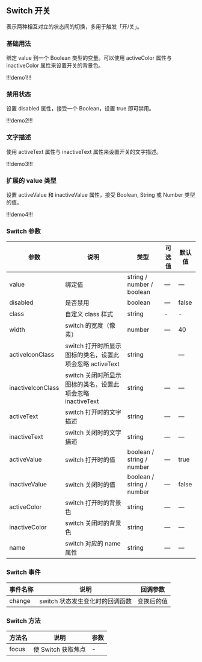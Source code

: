 ## Switch 开关

表示两种相互对立的状态间的切换，多用于触发「开/关」。

### 基础用法

绑定 value 到一个 Boolean 类型的变量。可以使用 activeColor 属性与 inactiveColor 属性来设置开关的背景色。

!!!demo1!!!

### 禁用状态

设置 disabled 属性，接受一个 Boolean，设置 true 即可禁用。

!!!demo2!!!

### 文字描述

使用 activeText 属性与 inactiveText 属性来设置开关的文字描述。

!!!demo3!!!

### 扩展的 value 类型

设置 activeValue 和 inactiveValue 属性，接受 Boolean, String 或 Number 类型的值。

!!!demo4!!!

### Switch 参数

| 参数              | 说明                                                       | 类型                      | 可选值 | 默认值 |
| ----------------- | ---------------------------------------------------------- | ------------------------- | ------ | ------ |
| value             | 绑定值                                                     | string / number / boolean | —      | —      |
| disabled          | 是否禁用                                                   | boolean                   | —      | false  |
| class             | 自定义 class 样式                                          | string                    | -      | -      |
| width             | switch 的宽度（像素）                                      | number                    | —      | 40     |
| activeIconClass   | switch 打开时所显示图标的类名，设置此项会忽略 activeText   | string                    |        | —      |
| inactiveIconClass | switch 关闭时所显示图标的类名，设置此项会忽略 inactiveText | string                    | —      | —      |
| activeText        | switch 打开时的文字描述                                    | string                    | —      | —      |
| inactiveText      | switch 关闭时的文字描述                                    | string                    | —      | —      |
| activeValue       | switch 打开时的值                                          | boolean / string / number | —      | true   |
| inactiveValue     | switch 关闭时的值                                          | boolean / string / number | —      | false  |
| activeColor       | switch 打开时的背景色                                      | string                    | —      | —      |
| inactiveColor     | switch 关闭时的背景色                                      | string                    | —      | —      |
| name              | switch 对应的 name 属性                                    | string                    | —      | —      |

### Switch 事件

| 事件名称 | 说明                            | 回调参数   |
| -------- | ------------------------------- | ---------- |
| change   | switch 状态发生变化时的回调函数 | 变换后的值 |

### Switch 方法

| 方法名 | 说明               | 参数 |
| ------ | ------------------ | ---- |
| focus  | 使 Switch 获取焦点 | -    |
